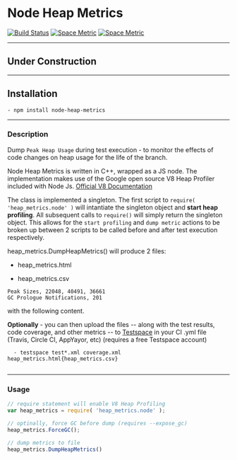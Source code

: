 # Node Heap Metrics

[![Build Status](https://travis-ci.org/rjhowell44/node-heap-metrics.svg?branch=master)](https://travis-ci.org/rjhowell44/node-heap-metrics)
[![Space Metric](http://robert.stridespace.com/spaces/2652/metrics/3231/badge?token=6ca6adddd90184c574387d838e1330ee664fb65b)](http://robert.stridespace.com/spaces/2652/schema/Node-6/Metrics/heap-metrics.md "Node-6 Peak Heap Metrics")
[![Space Metric](http://robert.stridespace.com/spaces/2652/metrics/3232/badge?token=de0d6fe4ad59572dcf429918f1080cbe446aca3c)](http://robert.stridespace.com/spaces/2652/schema/Node-6/Metrics/heap-metrics.md "GC Prologue Notifications")

---
## Under Construction

---
## Installation

```
- npm install node-heap-metrics

```


---
### Description
Dump `Peak Heap Usage` during test execution - to monitor the effects of code changes on heap usage for the life of the branch. 

Node Heap Metrics is written in C++, wrapped as a JS node. The implementation makes use of the Google open source V8 Heap Profiler included with Node Js.  [Official V8 Documentation](https://v8docs.nodesource.com/)

The class is implemented a singleton. The first script to `require( 'heap_metrics.node' )` will intantiate the singleton object and **start heap profiling**. All subsequent calls to `require()` will simply return the singleton object. 
This allows for the `start profiling` and `dump metric` actions to be broken up between 2 scripts to be called before and after test execution respectively.

heap_metrics.DumpHeapMetrics() will produce 2 files:
 * heap_metrics.html 
  
 
 * heap_metrics.csv
```
Peak Sizes, 22048, 40491, 36661
GC Prologue Notifications, 201
```

with the following content.
 
**Optionally** - you can then upload the files -- along with the test results, code coverage, and other metrics -- to [Testspace](www.testspace.com) in your CI .yml file (Travis, Circle CI, AppYayor, etc) 
(requires a free Testspace account)

```
  - testspace test*.xml coverage.xml heap_metrics.html{heap_metrics.csv}
  
```

---
### Usage


```javascript
// require statement will enable V8 Heap Profiling
var heap_metrics = require( 'heap_metrics.node' );

// optinally, force GC before dump (requires --expose_gc)
heap_metrics.ForceGC();

// dump metrics to file
heap_metrics.DumpHeapMetrics()
```
